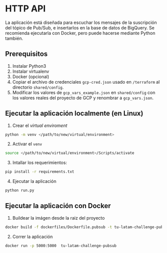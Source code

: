 # HTTP API

La aplicación está diseñada para escuchar los mensajes de la suscripción del tópico de Pub/Sub, e insertarlos en la base de datos de BigQuery. Se recomienda ejecutarla con Docker, pero puede hacerse mediante Python también.

## Prerequisitos 
1. Instalar Python3
2. Instalar virtualenv
3. Docker (opcional)
4. Copiar el archivo de credenciales `gcp-cred.json` usado en `/terraform` al directorio `shared/config`.
5. Modificar los valores de `gcp_vars_example.json` en `shared/config` con los valores reales del proyecto de GCP y renombrar a `gcp_vars.json`.

## Ejecutar la aplicación localmente (en Linux)
1. Crear el *virtual enviroment*
```sh
python -m venv </path/to/new/virtual/environment>
```

2. Activar el `venv`
```sh
source </path/to/new/virtual/environment>/Scripts/activate 
```

3. Intallar los requerimientos:
```sh
pip install -r requirements.txt
```

4. Ejecutar la aplicación
```sh
python run.py
```

## Ejecutar la aplicación con Docker

1. Buildear la imágen desde la raiz del proyecto
```sh
docker build -f dockerfiles/Dockerfile.pubsub -t tu-latam-challenge-pubsub .
```

2. Correr la aplicación

```sh
docker run -p 5000:5000  tu-latam-challenge-pubsub
```